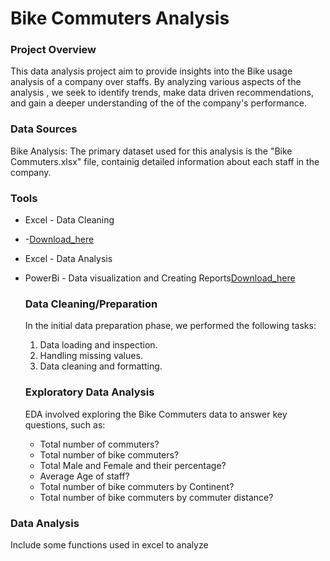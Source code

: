 # Bike Commuters Analysis

### Project Overview

This data analysis project aim to provide insights into the Bike usage analysis of a company over staffs. By analyzing various aspects of the analysis , we seek to identify trends, make data driven recommendations, and gain a deeper understanding of the of the company's performance.

### Data Sources

Bike Analysis: The primary dataset used for this analysis is the "Bike Commuters.xlsx" file, containig detailed information about each staff in the company.

### Tools

- Excel - Data Cleaning
- -[Download_here](https://microsoft.com)
- Excel - Data Analysis
- PowerBi - Data visualization and Creating Reports[Download_here](https://microsoft.com/powerbi)


  ### Data Cleaning/Preparation

  In the initial data preparation phase, we performed the following tasks:
  1. Data loading and inspection.
  2. Handling missing values.
  3. Data cleaning and formatting.

  ### Exploratory Data Analysis

  EDA involved exploring the Bike Commuters data to answer key questions, such as:

  - Total number of commuters?
  - Total number of bike commuters?
  - Total Male and Female and their percentage?
  - Average Age of staff?
  - Total number of bike commuters by Continent?
  - Total number of bike commuters by commuter distance?

### Data Analysis

Include some functions used in excel to analyze 

